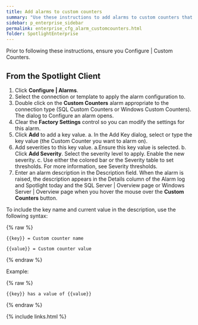 ```yaml
---
title: Add alarms to custom counters
summary: "Use these instructions to add alarms to custom counters that return a numeric value, so that you are alerted when the counter values exceed their thresholds."
sidebar: p_enterprise_sidebar
permalink: enterprise_cfg_alarm_customcounters.html
folder: SpotlightEnterprise
---
```


Prior to following these instructions, ensure you Configure \| Custom Counters.

## From the Spotlight Client

1. Click **Configure \| Alarms**.
2. Select the connection or template to apply the alarm configuration to.
3. Double click on the **Custom Counters** alarm appropriate to the connection type (SQL Custom Counters or Windows Custom Counters). The dialog to Configure an alarm opens.
4. Clear the **Factory Settings** control so you can modify the settings for this alarm.
5. Click **Add** to add a key value.
        a. In the Add Key dialog, select or type the key value (the Custom Counter you want to alarm on).
6. Add severities to this key value.
        a.Ensure this key value is selected.
        b. Click **Add Severity**. Select the severity level to apply. Enable the new severity.
        c. Use either the colored bar or the Severity table to set thresholds. For more information, see Severity thresholds.
7. Enter an alarm description in the Description field. When the alarm is raised, the description appears in the Details column of the Alarm log and Spotlight today and the SQL Server \| Overview page or Windows Server \| Overview page when you hover the mouse over the **Custom Counters** button.

To include the key name and current value in the description, use the following syntax:

{% raw %}
```liquid
{{key}} = Custom counter name

{{value}} = Custom counter value
```
{% endraw %}

Example:

{% raw %}
```liquid
{{key}} has a value of {{value}}
```
{% endraw %}


{% include links.html %}
